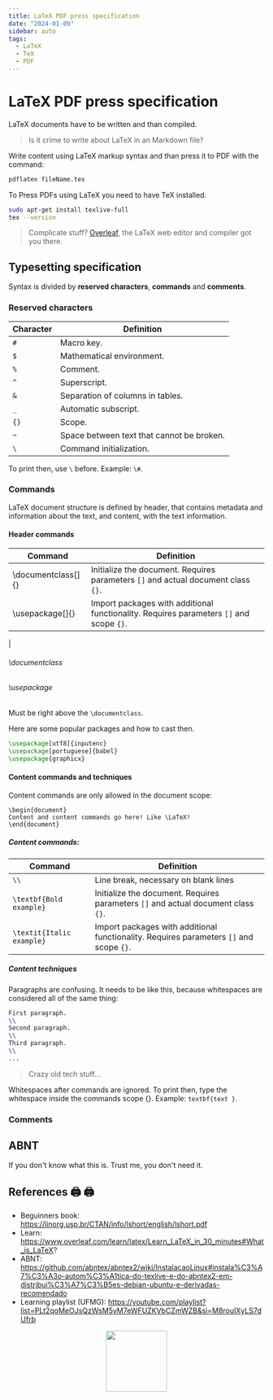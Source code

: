 ```yaml
---
title: LaTeX PDF press specification
date: "2024-01-09"
sidebar: auto
tags:
  - LaTeX
  - TeX
  - PDF
---
```


# LaTeX PDF press specification

LaTeX documents have to be written and than compiled. 

> Is it crime to write about LaTeX in an Markdown file?

Write content using LaTeX markup syntax and than press it to PDF with the command:

```bash
pdflatex fileName.tex
```

To Press PDFs using LaTeX you need to have TeX installed.

```bash
sudo apt-get install texlive-full
tex --version
```
> Complicate stuff? [Overleaf](https://www.overleaf.com), the LaTeX web editor and compiler got you there.

## Typesetting specification

Syntax is divided by **reserved characters**, **commands** and **comments**.

### Reserved characters

| Character | Definition                                |
|-----------|-------------------------------------------|
| `#`       | Macro key.                                |
| `$`       | Mathematical environment.                 |
| `%`       | Comment.                                  |
| `^`       | Superscript.                              |
| `&`       | Separation of columns in tables.          |
| `_`       | Automatic subscript.                      |
| `{}`      | Scope.                                    |
| `~`       | Space between text that cannot be broken. |
| `\`       | Command initialization.                   |

To print then, use `\` before. Example: `\#`.

### Commands

LaTeX document structure is defined by header, that contains metadata and information about the text, and content, with the text information.

#### Header commands

| Command              | Definition |
|----------------------|------------|
| \documentclass[]{}   | Initialize the document. Requires parameters `[]` and actual document class `{}`. |
| \usepackage[]{}      | Import packages with additional functionality. Requires parameters `[]` and scope `{}`. |
| 


###### \documentclass

###### \usepackage

Must be right above the `\documentclass`.

Here are some popular packages and how to cast then.

```tex
\usepackage[utf8]{inputenc}
\usepackage[portuguese]{babel}
\usepackage{graphicx}
```


#### Content commands and techniques

Content commands are only allowed in the document scope:

```Tex
\begin{document}
Content and content commands go here! Like \LaTeX!
\end{document}

```

##### Content commands:

| Command                   | Definition |
|---------------------------|------------|
| `\\`                      | Line break, necessary on blank lines | 
| `\textbf{Bold example}`   | Initialize the document. Requires parameters `[]` and actual document class `{}`. |
| `\textit{Italic example}` | Import packages with additional functionality. Requires parameters `[]` and scope `{}`. |


##### Content techniques

Paragraphs are confusing. It needs to be like this, because whitespaces are considered all of the same thing:

```tex
First paragraph.
\\
Second paragraph.
\\
Third paragraph.
\\
...
```
> Crazy old tech stuff...

Whitespaces after commands are ignored. To print then, type the whitespace inside the commands scope {}. Example: `textbf{text }`.

### Comments

## ABNT

If you don't know what this is. Trust me, you don't need it.

## References 🖨️ 🖨

* Beguinners book: https://linorg.usp.br/CTAN/info/lshort/english/lshort.pdf
* Learn: https://www.overleaf.com/learn/latex/Learn_LaTeX_in_30_minutes#What_is_LaTeX?
* ABNT: https://github.com/abntex/abntex2/wiki/InstalacaoLinux#instala%C3%A7%C3%A3o-autom%C3%A1tica-do-texlive-e-do-abntex2-em-distribui%C3%A7%C3%B5es-debian-ubuntu-e-derivadas-recomendado
* Learning playlist (UFMG): https://youtube.com/playlist?list=PLt2qoMeOJsQzWsM5vM7eWFUZKVbCZmWZB&si=M8rouIXyLS7dUfrb

<div class="wisdom">
<img class="wisdony" src="https://upload.wikimedia.org/wikipedia/commons/a/ae/Cups07.jpg" alt="">
</div>

<style>
  .wisdom {
    display: flex;
    justify-content: center;
  }

  .wisdony {
  height: 120px;
  }
</style>